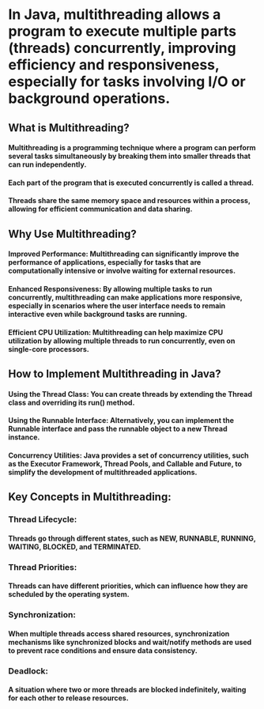 # In Java, multithreading allows a program to execute multiple parts (threads) concurrently, improving efficiency and responsiveness, especially for tasks involving I/O or background operations. 

## What is Multithreading? 
#### Multithreading is a programming technique where a program can perform several tasks simultaneously by breaking them into smaller threads that can run independently. 
#### Each part of the program that is executed concurrently is called a thread. 
#### Threads share the same memory space and resources within a process, allowing for efficient communication and data sharing. 

## Why Use Multithreading? 
#### Improved Performance: Multithreading can significantly improve the performance of applications, especially for tasks that are computationally intensive or involve waiting for external resources. 
#### Enhanced Responsiveness: By allowing multiple tasks to run concurrently, multithreading can make applications more responsive, especially in scenarios where the user interface needs to remain interactive even while background tasks are running. 
#### Efficient CPU Utilization: Multithreading can help maximize CPU utilization by allowing multiple threads to run concurrently, even on single-core processors. 

## How to Implement Multithreading in Java? 
#### Using the Thread Class: You can create threads by extending the Thread class and overriding its run() method. 
#### Using the Runnable Interface: Alternatively, you can implement the Runnable interface and pass the runnable object to a new Thread instance. 
#### Concurrency Utilities: Java provides a set of concurrency utilities, such as the Executor Framework, Thread Pools, and Callable and Future, to simplify the development of multithreaded applications. 

##  Key Concepts in Multithreading: 

### Thread Lifecycle: 
#### Threads go through different states, such as NEW, RUNNABLE, RUNNING, WAITING, BLOCKED, and TERMINATED. 

### Thread Priorities: 
#### Threads can have different priorities, which can influence how they are scheduled by the operating system. 

### Synchronization:
#### When multiple threads access shared resources, synchronization mechanisms like synchronized blocks and wait/notify methods are used to prevent race conditions and ensure data consistency. 
### Deadlock: 
#### A situation where two or more threads are blocked indefinitely, waiting for each other to release resources. 
